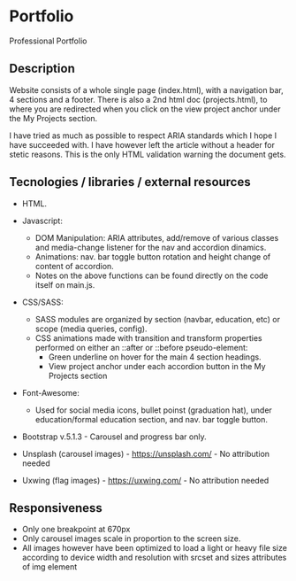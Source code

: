 # Portfolio
Professional Portfolio

## Description

Website consists of a whole single page (index.html), with a navigation bar, 4 sections and a footer.
There is also a 2nd html doc (projects.html), to where you are redirected when you click on the view project anchor under the My Projects section.

I have tried as much as possible to respect ARIA standards which I hope I have succeeded with. I have however left the article without a header for stetic reasons. This is the only HTML validation warning the document gets.

## Tecnologies / libraries / external resources

  - HTML.

  - Javascript:  
    - DOM Manipulation: ARIA attributes, add/remove of various classes and media-change listener for the nav and accordion dinamics. 
    - Animations: nav. bar toggle button rotation and height change of content of accordion.
    - Notes on the above functions can be found directly on the code itself on main.js.
  
  - CSS/SASS: 
    - SASS modules are organized by section (navbar, education, etc) or scope (media queries, config).
    - CSS animations made with transition and transform properties performed on either an ::after or ::before pseudo-element: 
        - Green underline on hover for the main 4 section headings.
        - View project anchor under each accordion button in the My Projects section
   
   - Font-Awesome:
     - Used for social media icons, bullet poinst (graduation hat),  under education/formal education section, and nav. bar toggle button.
   
   - Bootstrap v.5.1.3 - Carousel and progress bar only.
   
   - Unsplash (carousel images) - https://unsplash.com/ - No attribution needed
   
   - Uxwing (flag images) - https://uxwing.com/ - No attribution needed
  
 ## Responsiveness
  - Only one breakpoint at 670px
  - Only carousel images scale in proportion to the screen size.
  - All images however have been optimized to load a light or heavy file size according to device width and resolution with srcset and sizes attributes of img element

  
  
